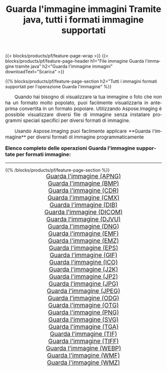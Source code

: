 ﻿---
title: Guarda l'immagine immagini Tramite java, tutti i formati immagine supportati 
weight: 3920
url: /it/java/viewer/ 
lang: it
langdirlevel: 2
locales: zh-hans,ja,it,ru,de,es,fr,nl,id,lt,pl,pt,vi,tr,ko,zh-hant,ar,hi,th,sv,cs,uk,he
description: Usando Aspose.Imaging puoi facilmente Guarda l'immagine immagini tramite java
---

{{< blocks/products/pf/feature-page-wrap >}}
{{< blocks/products/pf/feature-page-header h1="File immagine Guarda l'immagine tramite java" h2="Guarda l'immagine immagini" downloadText="Scarica" >}}


{{% blocks/products/pf/feature-page-section  h2="Tutti i immagini formati supportati per l'operazione Guarda l'immagine" %}}
<p align="justify" style="text-indent:2em;font-size:15px;">
Quando hai bisogno di visualizzare la tua immagine o foto che non ha un formato molto popolato, puoi facilmente visualizzarla in anteprima convertita in un formato popolare. Utilizzando Aspose.Imaging è possibile visualizzare diversi file di immagine senza installare programmi speciali specifici per diversi formati di immagine.
</p>
<p align="justify" style="text-indent:2em;font-size:15px;">
Usando Aspose.Imaging puoi facilmente applicare **Guarda l'immagine** per diversi formati di immagine programmaticamente
</p>
<h3 style="margin-top:16px;">
Elenco completo delle operazioni Guarda l'immagine supportate per formati immagine:
</h3>
<hr/>
{{% /blocks/products/pf/feature-page-section %}}
<div class="container-fluid productfamilypage bg-gray">
    <div class="convertypes bg-gray agp-content section">
        <div class="container">
		<div class="row other-converters" style="gap: 10px;font-size: 19px;text-align:center;">
		    <div class='col-md-3 other-converter remove-lp remove-rp'><a href="/imaging/it/java/viewer/apng/" style="padding:15px;">Guarda l'immagine (APNG)</a></div><div class='col-md-3 other-converter remove-lp remove-rp'><a href="/imaging/it/java/viewer/bmp/" style="padding:15px;">Guarda l'immagine (BMP)</a></div><div class='col-md-3 other-converter remove-lp remove-rp'><a href="/imaging/it/java/viewer/cdr/" style="padding:15px;">Guarda l'immagine (CDR)</a></div><div class='col-md-3 other-converter remove-lp remove-rp'><a href="/imaging/it/java/viewer/cmx/" style="padding:15px;">Guarda l'immagine (CMX)</a></div><div class='col-md-3 other-converter remove-lp remove-rp'><a href="/imaging/it/java/viewer/dib/" style="padding:15px;">Guarda l'immagine (DIB)</a></div><div class='col-md-3 other-converter remove-lp remove-rp'><a href="/imaging/it/java/viewer/dicom/" style="padding:15px;">Guarda l'immagine (DICOM)</a></div><div class='col-md-3 other-converter remove-lp remove-rp'><a href="/imaging/it/java/viewer/djvu/" style="padding:15px;">Guarda l'immagine (DJVU)</a></div><div class='col-md-3 other-converter remove-lp remove-rp'><a href="/imaging/it/java/viewer/dng/" style="padding:15px;">Guarda l'immagine (DNG)</a></div><div class='col-md-3 other-converter remove-lp remove-rp'><a href="/imaging/it/java/viewer/emf/" style="padding:15px;">Guarda l'immagine (EMF)</a></div><div class='col-md-3 other-converter remove-lp remove-rp'><a href="/imaging/it/java/viewer/emz/" style="padding:15px;">Guarda l'immagine (EMZ)</a></div><div class='col-md-3 other-converter remove-lp remove-rp'><a href="/imaging/it/java/viewer/eps/" style="padding:15px;">Guarda l'immagine (EPS)</a></div><div class='col-md-3 other-converter remove-lp remove-rp'><a href="/imaging/it/java/viewer/gif/" style="padding:15px;">Guarda l'immagine (GIF)</a></div><div class='col-md-3 other-converter remove-lp remove-rp'><a href="/imaging/it/java/viewer/ico/" style="padding:15px;">Guarda l'immagine (ICO)</a></div><div class='col-md-3 other-converter remove-lp remove-rp'><a href="/imaging/it/java/viewer/j2k/" style="padding:15px;">Guarda l'immagine (J2K)</a></div><div class='col-md-3 other-converter remove-lp remove-rp'><a href="/imaging/it/java/viewer/jp2/" style="padding:15px;">Guarda l'immagine (JP2)</a></div><div class='col-md-3 other-converter remove-lp remove-rp'><a href="/imaging/it/java/viewer/jpg/" style="padding:15px;">Guarda l'immagine (JPG)</a></div><div class='col-md-3 other-converter remove-lp remove-rp'><a href="/imaging/it/java/viewer/jpeg/" style="padding:15px;">Guarda l'immagine (JPEG)</a></div><div class='col-md-3 other-converter remove-lp remove-rp'><a href="/imaging/it/java/viewer/odg/" style="padding:15px;">Guarda l'immagine (ODG)</a></div><div class='col-md-3 other-converter remove-lp remove-rp'><a href="/imaging/it/java/viewer/otg/" style="padding:15px;">Guarda l'immagine (OTG)</a></div><div class='col-md-3 other-converter remove-lp remove-rp'><a href="/imaging/it/java/viewer/png/" style="padding:15px;">Guarda l'immagine (PNG)</a></div><div class='col-md-3 other-converter remove-lp remove-rp'><a href="/imaging/it/java/viewer/svg/" style="padding:15px;">Guarda l'immagine (SVG)</a></div><div class='col-md-3 other-converter remove-lp remove-rp'><a href="/imaging/it/java/viewer/tga/" style="padding:15px;">Guarda l'immagine (TGA)</a></div><div class='col-md-3 other-converter remove-lp remove-rp'><a href="/imaging/it/java/viewer/tif/" style="padding:15px;">Guarda l'immagine (TIF)</a></div><div class='col-md-3 other-converter remove-lp remove-rp'><a href="/imaging/it/java/viewer/tiff/" style="padding:15px;">Guarda l'immagine (TIFF)</a></div><div class='col-md-3 other-converter remove-lp remove-rp'><a href="/imaging/it/java/viewer/webp/" style="padding:15px;">Guarda l'immagine (WEBP)</a></div><div class='col-md-3 other-converter remove-lp remove-rp'><a href="/imaging/it/java/viewer/wmf/" style="padding:15px;">Guarda l'immagine (WMF)</a></div><div class='col-md-3 other-converter remove-lp remove-rp'><a href="/imaging/it/java/viewer/wmz/" style="padding:15px;">Guarda l'immagine (WMZ)</a></div>
                </div>
        </div>
    </div>
</div>
<br/>
